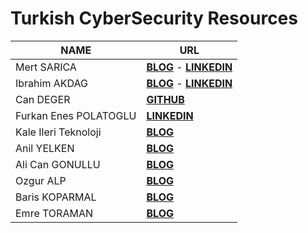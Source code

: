 # Turkish CyberSecurity Resources

NAME | URL 
---- | ---- 
Mert SARICA | [**BLOG**](https://www.mertsarica.com/) - [**LINKEDIN**](https://www.linkedin.com/mertsarica)
Ibrahim AKDAG | [**BLOG**](https://medium.com/@ibrahimakkdag) - [**LINKEDIN**](https://www.linkedin.com/ibrahim-a)
Can DEGER | [**GITHUB**](https://github.com/LuNiZz) 
Furkan Enes POLATOGLU | [**LINKEDIN**](https://www.linkedin.com/furkanenes)
Kale Ileri Teknoloji | [**BLOG**](https://kaleileriteknoloji.medium.com/)
Anil YELKEN | [**BLOG**](https://anilyelken.medium.com/) | [**GITHUB**](https://github.com/anil-yelken)
Ali Can GONULLU | [**BLOG**](https://alicann.medium.com/) 
Ozgur ALP | [**BLOG**](https://ozguralp.medium.com/) 
Baris KOPARMAL | [**BLOG**](https://bariskoparmal.com/) 
Emre TORAMAN | [**BLOG**](https://bariskoparmal.com/) 
